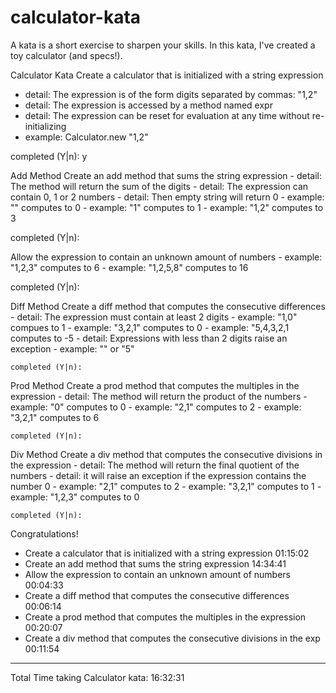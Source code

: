 calculator-kata
===============

A kata is a short exercise to sharpen your skills. In this kata, I've created a toy calculator
(and specs!).

Calculator Kata
 Create a calculator that is initialized with a string expression
   - detail: The expression is of the form digits separated by commas: "1,2"
   - detail: The expression is accessed by a method named expr
   - detail: The expression can be reset for evaluation at any time without re-initializing
   - example: Calculator.new "1,2"

 completed (Y|n): y

 Add Method
  Create an add method that sums the string expression
    - detail: The method will return the sum of the digits
    - detail: The expression can contain 0, 1 or 2 numbers
    - detail: Then empty string will return 0
    - example: "" computes to 0
    - example: "1" computes to 1
    - example: "1,2" computes to 3

  completed (Y|n):

  Allow the expression to contain an unknown amount of numbers
    - example: "1,2,3" computes to 6
    - example: "1,2,5,8" computes to 16

  completed (Y|n):

  Diff Method
    Create a diff method that computes the consecutive differences
      - detail: The expression must contain at least 2 digits
      - example: "1,0" compues to 1
      - example: "3,2,1" computes to 0
      - example: "5,4,3,2,1 computes to -5
      - detail: Expressions with less than 2 digits raise an exception
      - example: "" or "5"

    completed (Y|n):

  Prod Method
    Create a prod method that computes the multiples in the expression
      - detail: The method will return the product of the numbers
      - example: "0" computes to 0
      - example: "2,1" computes to 2
      - example: "3,2,1" computes to 6

    completed (Y|n):

  Div Method
    Create a div method that computes the consecutive divisions in the expression
      - detail: The method will return the final quotient of the numbers
      - detail: it will raise an exception if the expression contains the number 0
      - example: "2,1" computes to 2
      - example: "3,2,1" computes to 1
      - example: "1,2,3" computes to 0

    completed (Y|n):

Congratulations!
- Create a calculator that is initialized with a string expression         01:15:02
- Create an add method that sums the string expression                     14:34:41
- Allow the expression to contain an unknown amount of numbers             00:04:33 
- Create a diff method that computes the consecutive differences           00:06:14
- Create a prod method that computes the multiples in the expression       00:20:07
- Create a div method that computes the consecutive divisions in the exp   00:11:54
----------------------------------------------------------------------     --------
Total Time taking Calculator kata:                                         16:32:31
